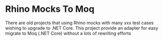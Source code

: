 # Rhino Mocks To Moq
There are old projects that using Rhino mocks with many xxx test cases wishing to upgrade to .NET Core. This project provide an adapter for easy migrate to Moq (.NET Core) without a lots of rewriting efforts

